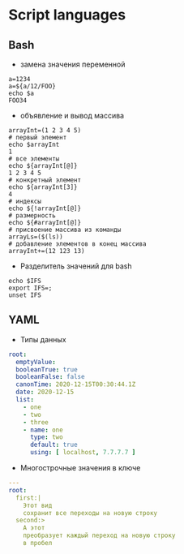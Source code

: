 # Script languages

## Bash

* замена значения переменной

```shell
a=1234
a=${a/12/FOO}
echo $a
FOO34
```

* объявление и вывод массива

```shell
arrayInt=(1 2 3 4 5)
# первый элемент
echo $arrayInt
1
# все элементы
echo ${arrayInt[@]}
1 2 3 4 5
# конкретный элемент
echo ${arrayInt[3]}
4
# индексы
echo ${!arrayInt[@]}
# размерность
echo ${#arrayInt[@]}
# присвоение массива из команды
arrayLs=($(ls))
# добавление элементов в конец массива
arrayInt+=(12 123 13)
```

* Разделитель значений для bash

```shell
echo $IFS
export IFS=;
unset IFS
```

## YAML

* Типы данных

```yaml
root:
  emptyValue: 
  booleanTrue: true
  booleanFalse: false
  canonTime: 2020-12-15T00:30:44.1Z
  date: 2020-12-15
  list:
    - one
    - two
    - three
    - name: one
      type: two
      default: true
      using: [ localhost, 7.7.7.7 ]
```

* Многострочные значения в ключе

```yaml
---
root:
  first:|
    Этот вид
    сохранит все переходы на новую строку
  second:>
    А этот
    преобразует каждый переход на новую строку
    в пробел
```